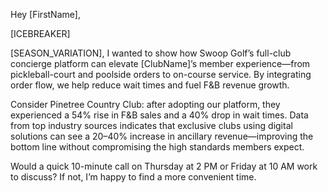 Hey [FirstName],

[ICEBREAKER]

[SEASON_VARIATION], I wanted to show how Swoop Golf’s full-club concierge platform can elevate [ClubName]’s member experience—from pickleball-court and poolside orders to on-course service. By integrating order flow, we help reduce wait times and fuel F&B revenue growth.

Consider Pinetree Country Club: after adopting our platform, they experienced a 54% rise in F&B sales and a 40% drop in wait times. Data from top industry sources indicates that exclusive clubs using digital solutions can see a 20–40% increase in ancillary revenue—improving the bottom line without compromising the high standards members expect.

Would a quick 10-minute call on Thursday at 2 PM or Friday at 10 AM work to discuss? If not, I’m happy to find a more convenient time.